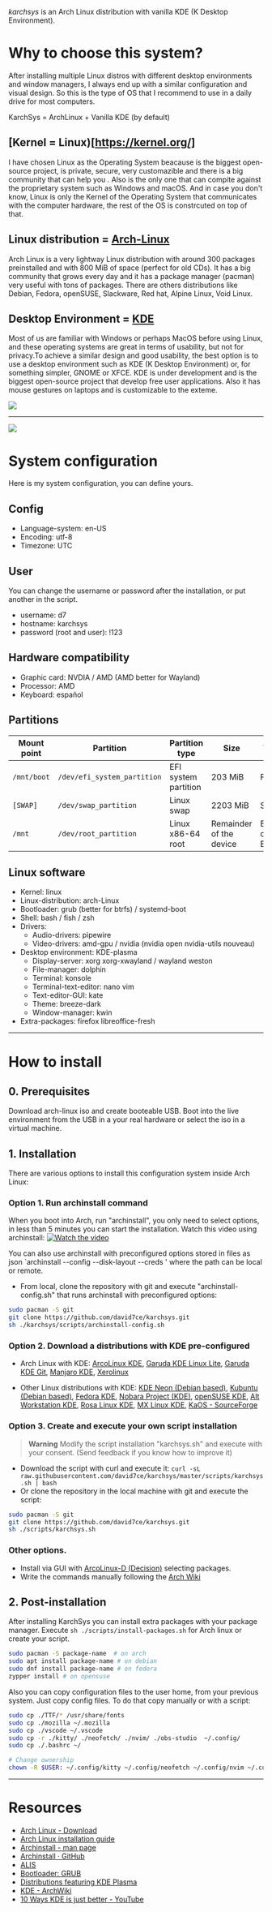 *karchsys* is an Arch Linux distribution with vanilla KDE (K Desktop Environment). 

# Why to choose this system?
After installing multiple Linux distros with different desktop environments and  window managers, I always end up with a similar configuration and visual design. So this is the type of OS that I recommend to use in a daily drive for most computers.

KarchSys = ArchLinux + Vanilla KDE (by default)

## [Kernel = Linux)[https://kernel.org/]
I have chosen Linux as the Operating System beacause is the biggest open-source project, is private, secure, very customazible and there is a big community that can help you . Also is the only one that can compite against the proprietary system such as Windows and macOS. And in case you don't know, Linux is only the Kernel of the Operating System that communicates with the computer hardware, the rest of the OS is constrcuted on top of that.

## Linux distribution = [Arch-Linux](https://archlinux.org/)
Arch Linux is a very lightway Linux distribution with around 300 packages preinstalled and with 800 MiB of space (perfect for old CDs). It has a big community that grows every day and it has a package manager (pacman) very useful with tons of packages. There are others distributions like Debian, Fedora, openSUSE, Slackware, Red hat, Alpine Linux, Void Linux.

## Desktop Environment = [KDE](https://kde.org/)
Most of us are familiar with Windows or perhaps MacOS before using Linux, and these operating systems are great in terms of usability, but not for privacy.To achieve a similar design and good usability, the best option is to use a desktop environment such as KDE (K Desktop Environment) or, for something simpler, GNOME or XFCE. KDE is under development and is the biggest open-source project that develop free user applications. Also it has mouse gestures on laptops and is customizable to the exteme.

![](/img/linux-architecture.jpg)

---


![](/img/karchsys-min.png)

# System configuration
Here is my system configuration, you can define yours.

## Config
- Language-system: en-US
- Encoding: utf-8
- Timezone: UTC

## User
You can change the username or password after the installation, or put another in the script.
- username: d7
- hostname: karchsys
- password (root and user): !123

## Hardware compatibility
- Graphic card: NVDIA / AMD (AMD better for Wayland)
- Processor: AMD
- Keyboard: español

## Partitions
| Mount point | Partition                   | Partition type        | Size                    | Type           |
| ----------- | --------------------------- | --------------------- | ----------------------- | -------------- |
| `/mnt/boot` | `/dev/efi_system_partition` | EFI system partition  | 203 MiB                 | FAT32          |
| `[SWAP]`    | `/dev/swap_partition`       | Linux swap            | 2203 MiB                | SWAP           |
| `/mnt`      | `/dev/root_partition`       | Linux x86-64 root     | Remainder of the device | BTRFS or EXT4  |

## Linux software
- Kernel: linux
- Linux-distribution: arch-Linux
- Bootloader: grub (better for btrfs) / systemd-boot
- Shell: bash / fish / zsh
- Drivers: 
    - Audio-drivers: pìpewire
    - Video-drivers: amd-gpu / nvidia (nvidia open nvidia-utils nouveau)
- Desktop environment: KDE-plasma
    - Display-server: xorg xorg-xwayland / wayland weston
    - File-manager: dolphin
    - Terminal: konsole
    - Terminal-text-editor: nano vim
    - Text-editor-GUI: kate
    - Theme: breeze-dark
    - Window-manager: kwin
- Extra-packages: firefox libreoffice-fresh

---

# How to install

## 0. Prerequisites
Download arch-linux iso and create booteable USB. Boot into the live environment from the USB in a your real hardware or select the iso in a virtual machine.

## 1. Installation
There are various options to install this configuration system inside Arch Linux:

### Option 1. Run archinstall command
When you boot into Arch, run "archinstall", you only need to select options, in less than 5 minutes you can start the installation. Watch this video using archinstall:
[![Watch the video](/img/archinstall-video.png)](https://www.youtube-nocookie.com/embed/8mEjwn_AjuQ?start=146)
 
You can also use archinstall with preconfigured options stored in files as json `archinstall --config <path> --disk-layout <path> --creds <path>' where the path can be local or remote.
- From local, clone the repository with git and execute "archinstall-config.sh" that runs archinstall with preconfigured options:
```sh
sudo pacman -S git
git clone https://github.com/david7ce/karchsys.git
sh ./karchsys/scripts/archinstall-config.sh
```

### Option 2. Download a distributions with KDE pre-configured
- Arch Linux with KDE: [ArcoLinux KDE](https://sourceforge.net/projects/arcolinux-community-editions/files/plasma/), [Garuda KDE Linux Lite](https://sourceforge.net/projects/garuda-linux/files/garuda/kde-lite/), [Garuda KDE Git](https://sourceforge.net/projects/garuda-linux/files/garuda/kde-git/), [Manjaro KDE](https://download.manjaro.org/kde/22.0/manjaro-kde-22.0-221224-linux61.iso), [Xerolinux](https://sourceforge.net/projects/xerolinux/)

- Other Linux distributions with KDE: [KDE Neon (Debian based)](https://neon.kde.org/), [Kubuntu (Debian based)](https://kubuntu.org/), [Fedora KDE](https://spins.fedoraproject.org/), [Nobara Project (KDE)](https://nobaraproject.org/wp-content/uploads/Nobara-37-KDE-2023-02-25.iso.sha256sum), [openSUSE KDE](https://download.opensuse.org/tumbleweed/iso/openSUSE-Tumbleweed-DVD-x86_64-Current.iso?mirrorlist), [Alt Workstation KDE](https://getalt.org/en/alt-kworkstation/), [Rosa Linux KDE](https://mirror.rosalinux.ru/rosa/rosa2021.1/iso/ROSA.FRESH.12/plasma5/), [MX Linux KDE](https://sourceforge.net/projects/mx-linux/files/Final/KDE/), [KaOS - SourceForge](https://sourceforge.net/projects/kaosx/files/ISO/KaOS-2022.12-x86_64.iso/download)

### Option 3. Create and execute your own script installation
> **Warning** Modify the script installation "karchsys.sh" and execute with your consent. (Send feedback if you know how to improve it)
- Download the script with curl and execute it: `curl -sL raw.githubusercontent.com/david7ce/karchsys/master/scripts/karchsys.sh | bash`
- Or clone the repository in the local machine with git and execute the script:
```sh
sudo pacman -S git
git clone https://github.com/david7ce/karchsys.git
sh ./scripts/karchsys.sh
```

### Other options. 
- Install via GUI with [ArcoLinux-D (Decision)](https://ftp.belnet.be/arcolinux/iso/v23.01.03/arcolinuxd-v23.01.03-x86_64.iso) selecting packages.
- Write the commands manually following the [Arch Wiki](https://wiki.archlinux.org/title/Installation_guide)

## 2. Post-installation
After installing KarchSys you can install extra packages with your package manager. Execute `sh ./scripts/install-packages.sh` for Arch linux or create your script.
```sh
sudo pacman -S package-name  # on arch
sudo apt install package-name # on debian
sudo dnf install package-name # on fedora
zypper install # on opensuse
```

Also you can copy configuration files to the user home, from your previous system. Just copy config files. To do that copy manually or with a script:
```sh
sudo cp ./TTF/* /usr/share/fonts
sudo cp ./mozilla ~/.mozilla
sudo cp ./vscode ~/.vscode
sudo cp -r ./kitty/ ./neofetch/ ./nvim/ ./obs-studio  ~/.config/
sudo cp ./.bashrc ~/

# Change ownership
chown -R $USER: ~/.config/kitty ~/.config/neofetch ~/.config/nvim ~/.config/obs-studio
```

---

# Resources
- [Arch Linux - Download](https://archlinux.org/download/)
- [Arch Linux installation guide](https://wiki.archlinux.org/title/Installation_guide)
- [Archinstall - man page](https://man.archlinux.org/man/extra/archinstall/archinstall.1.en)
- [Archinstall · GitHub](https://github.com/archlinux/archinstall)
- [ALIS](https://github.com/picodotdev/alis/)
- [Bootloader: GRUB](https://wiki.archlinux.org/title/GRUB)
- [Distributions featuring KDE Plasma](https://community.kde.org/Distributions)
- [KDE - ArchWiki](https://wiki.archlinux.org/title/KDE)
- [10 Ways KDE is just better - YouTube](https://www.youtube.com/watch?v=3nX1YEQg5Z0)
